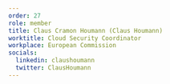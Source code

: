 ```yaml
---
order: 27
role: member
title: Claus Cramon Houmann (Claus Houmann)
worktitle: Cloud Security Coordinator
workplace: European Commission
socials:
  linkedin: claushoumann
  twitter: ClausHoumann
---
```


